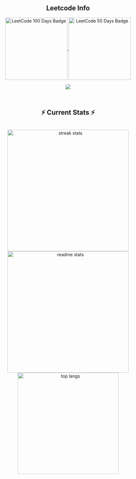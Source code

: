<div align="center"> 
  <h2 align="center">Leetcode Info</h2>  
  <p align="center">
    <a href="https://leetcode.com/abhivatsa1185/" target="_blank">
      <img align="center" src="https://assets.leetcode.com/static_assets/marketing/2024-100.gif" alt="LeetCode 100 Days Badge" height="200" width="200" />
    </a>
    <a href="https://leetcode.com/abhivatsa1185/" target="_blank">
      <img align="center" src="https://assets.leetcode.com/static_assets/marketing/2024-50.gif" alt="LeetCode 50 Days Badge" height="200" width="200" />
    </a>
  </p>
  
  <p align="center">
    <img align="top" flex-grow="1" src="https://leetcard.jacoblin.cool/abhivatsa1185?theme=dark&font=Nunito&ext=heatmap" />
  </p>
  
  <br/>
  <h2 align="center">⚡ Current Stats ⚡</h2>
  <br>
  <div align="center">
    <img width="390" src="https://streak-stats.demolab.com/?user=abhivatsa1185&count_private=true&theme=react&border_radius=10" alt="streak stats"/>
    <img width="390" src="https://github-readme-stats.vercel.app/api?username=abhivatsa1185&show_icons=true&theme=react&rank_icon=github&border_radius=10" alt="readme stats" />
    <img width="325" align="center" src="https://github-readme-stats.vercel.app/api/top-langs/?username=abhivatsa1185&hide=HTML&langs_count=8&layout=compact&theme=react&border_radius=10&size_weight=0.5&count_weight=0.5&exclude_repo=github-readme-stats" alt="top langs" />
  </div>
  <br/>
</div>
